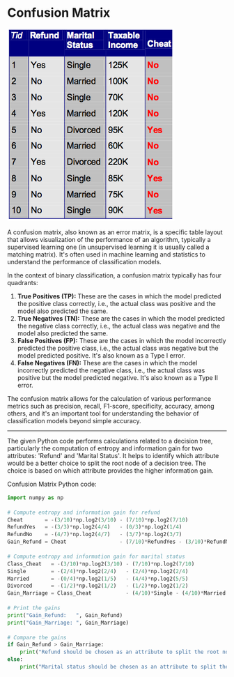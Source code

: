 Confusion Matrix
================

![Decision Tree](decision-tree-table.png)


A confusion matrix, also known as an error matrix, is a specific table layout that allows visualization of the performance of an algorithm, typically a supervised learning one (in unsupervised learning it is usually called a matching matrix). It's often used in machine learning and statistics to understand the performance of classification models.

In the context of binary classification, a confusion matrix typically has four quadrants:

1. **True Positives (TP):** These are the cases in which the model predicted the positive class correctly, i.e., the actual class was positive and the model also predicted the same.
2. **True Negatives (TN):** These are the cases in which the model predicted the negative class correctly, i.e., the actual class was negative and the model also predicted the same.
3. **False Positives (FP):** These are the cases in which the model incorrectly predicted the positive class, i.e., the actual class was negative but the model predicted positive. It's also known as a Type I error.
4. **False Negatives (FN):** These are the cases in which the model incorrectly predicted the negative class, i.e., the actual class was positive but the model predicted negative. It's also known as a Type II error.

The confusion matrix allows for the calculation of various performance metrics such as precision, recall, F1-score, specificity, accuracy, among others, and it's an important tool for understanding the behavior of classification models beyond simple accuracy.

---

The given Python code performs calculations related to a decision tree, particularly the computation of entropy and information gain for two attributes: 'Refund' and 'Marital Status'. It helps to identify which attribute would be a better choice to split the root node of a decision tree. The choice is based on which attribute provides the higher information gain.

Confusion Matrix Python code:

```python
import numpy as np

# Compute entropy and information gain for refund
Cheat       = -(3/10)*np.log2(3/10) - (7/10)*np.log2(7/10)
RefundYes   = -(3/3)*np.log2(4/4)   - (0/3)*np.log2(1/4)
RefundNo    = -(4/7)*np.log2(4/7)   - (3/7)*np.log2(3/7)
Gain_Refund = Cheat                 - (7/10)*RefundYes - (3/10)*RefundNo

# Compute entropy and information gain for marital status
Class_Cheat   = -(3/10)*np.log2(3/10) - (7/10)*np.log2(7/10)
Single        = -(2/4)*np.log2(2/4)   - (2/4)*np.log2(2/4)
Married       = -(0/4)*np.log2(1/5)   - (4/4)*np.log2(5/5)
Divorced      = -(1/2)*np.log2(1/2)   - (1/2)*np.log2(1/2)
Gain_Marriage = Class_Cheat           - (4/10)*Single - (4/10)*Married - (2/10)*Divorced

# Print the gains
print("Gain_Refund:   ", Gain_Refund)
print("Gain_Marriage: ", Gain_Marriage)

# Compare the gains
if Gain_Refund > Gain_Marriage:
    print("Refund should be chosen as an attribute to split the root node of a decision tree")
else:
    print("Marital status should be chosen as an attribute to split the root node of a decision tree")
```

